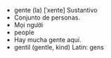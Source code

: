 - gente (la)	[ˈxente]	Sustantivo
- Conjunto de personas.
- Mọi người
- people
- Hay mucha gente aquí.
- gentil (gentle, kind)	Latin: gens